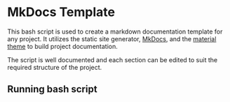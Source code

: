# MkDocs Template
This bash script is used to create a markdown documentation template for any project. It utilizes the static site generator, [MkDocs](https://www.mkdocs.org/getting-started/),
and the [material theme](https://squidfunk.github.io/mkdocs-material/getting-started/) to build project documentation. 

The script is well documented and each section can be edited to suit the required structure of the project.

## Running bash script
